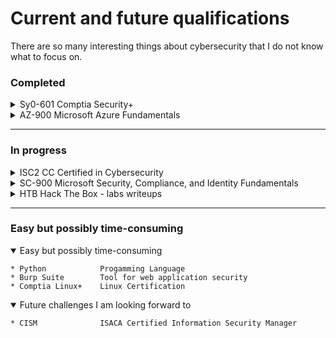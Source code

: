 # Current and future qualifications
There are so many interesting things about cybersecurity that I do not know what to focus on.

### Completed
<details>
<summary> Sy0-601   Comptia Security+</summary>

```
The backbone of my cybersecurity knowledge so far. 
I really enjoyed it. It not only gave me a broad view of the cybersecurity field,
but also feels more comprehensive and extensive than many people realize.
```

</details>
<details>
<summary>AZ-900     Microsoft Azure Fundamentals</summary>

```
My second certification. I felt I needed a Microsoft certification of some kind. 
I really prefer Linux, but Microsoft dominates and it was easy to pick up.
```
</details>


---

### In progress

<details>
<summary> ISC2 CC   Certified in Cybersecurity </summary>

```

Easy after Comptia Security+, but I really like focus on:
(IRP) Incident Response Plan, (BCP) Business Continuity Plan and
(DRP) Disaster Recovery Plan.
I want to explore more.

```

    * 
</details>

<details>
<summary> SC-900    Microsoft Security, Compliance, and Identity Fundamentals </summary>

```
Continuation of Microsoft Fundamental certifications. Also easy after Comptia Security+. I just need time to go through the material.
I watch Pete Zerger SC-900.
```
</details>

<details>
<summary> HTB   Hack The Box - labs writeups </summary>

```
I think I have finished 7 labs before that github idea. I will come back to it, once I finish CC and SC-900.
I will document the ones I finish as well.
```
</details>


---

### Easy but possibly time-consuming
<details open>
<summary>Easy but possibly time-consuming</summary>


    * Python            Progamming Language
    * Burp Suite        Tool for web application security
    * Comptia Linux+    Linux Certification
</details>
<details open>
<summary>Future challenges I am looking forward to</summary>


    * CISM              ISACA Certified Information Security Manager
</details>
